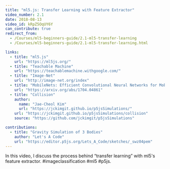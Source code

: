 ```yaml
---
title: "ml5.js: Transfer Learning with Feature Extractor"
video_number: 2.1
date: 2018-08-13
video_id: kRpZ5OqUY6Y
can_contribute: true
redirect_from:
  - /Courses/ml5-beginners-guide/2.1-ml5-transfer-learning
  - /Courses/ml5-beginners-guide/2.1-ml5-transfer-learning.html

links:
  - title: "ml5.js"
    url: "https://ml5js.org/"
  - title: "Teachable Machine"
    url: "https://teachablemachine.withgoogle.com/"
  - title: "Image-Net"
    url: "http://image-net.org/index"
  - title: "MobileNets: Efficient Convolutional Neural Networks for Mobile Vision Applications"
    url: "https://arxiv.org/abs/1704.04861"
  - title: "Collision"
    author:
      name: "Jae-Cheol Kim"
      url: "https://jckimgit.github.io/p5jsSimulations/"
    url: "https://jckimgit.github.io/p5jsSimulations/collision"
    source: "https://github.com/jckimgit/p5jsSimulations"

contributions:
  - title: "Gravity Simulation of 3 Bodies"
    author: "Let's A Code"
    url: "https://editor.p5js.org/Lets_A_Code/sketches/_swz04pem"
---
```

In this video, I discuss the process behind “transfer learning” with ml5's feature extractor. #imageclassification #ml5 #p5js.